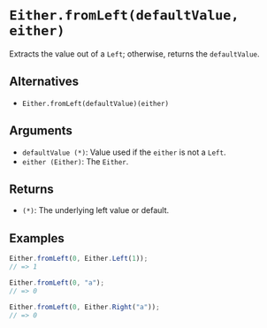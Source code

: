 # `Either.fromLeft(defaultValue, either)`

Extracts the value out of a `Left`; otherwise, returns the `defaultValue`.

## Alternatives

* `Either.fromLeft(defaultValue)(either)`

## Arguments

* `defaultValue (*)`: Value used if the `either` is not a `Left`.
* `either (Either)`: The `Either`.

## Returns

* `(*)`: The underlying left value or default.

## Examples

```javascript
Either.fromLeft(0, Either.Left(1));
// => 1

Either.fromLeft(0, "a");
// => 0

Either.fromLeft(0, Either.Right("a"));
// => 0
```
